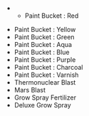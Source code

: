 * - Paint Bucket : Red
- Paint Bucket : Yellow
- Paint Bucket : Green
- Paint Bucket : Aqua
- Paint Bucket : Blue
- Paint Bucket : Purple
- Paint Bucket : Charcoal
- Paint Bucket : Varnish
- Thermonuclear Blast
- Mars Blast
- Grow Spray Fertilizer
- Deluxe Grow Spray
   
